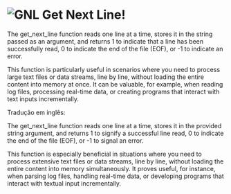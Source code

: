 # ![GNL](https://github.com/Eduu19/42-project-badges/raw/main/badges/get_next_linem.png) Get Next Line!
The get_next_line function reads one line at a time, stores it in the string passed as an argument, and returns 1 to indicate that a line has been successfully read, 0 to indicate the end of the file (EOF), or -1 to indicate an error.

This function is particularly useful in scenarios where you need to process large text files or data streams, line by line, without loading the entire content into memory at once. It can be valuable, for example, when reading log files, processing real-time data, or creating programs that interact with text inputs incrementally.

Tradução em inglês:

The get_next_line function reads one line at a time, stores it in the provided string argument, and returns 1 to signify a successful line read, 0 to indicate the end of the file (EOF), or -1 to signal an error.

This function is especially beneficial in situations where you need to process extensive text files or data streams, line by line, without loading the entire content into memory simultaneously. It proves useful, for instance, when parsing log files, handling real-time data, or developing programs that interact with textual input incrementally.
